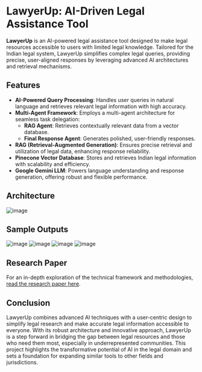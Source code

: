 # LawyerUp: AI-Driven Legal Assistance Tool

**LawyerUp** is an AI-powered legal assistance tool designed to make legal resources accessible to users with limited legal knowledge. Tailored for the Indian legal system, LawyerUp simplifies complex legal queries, providing precise, user-aligned responses by leveraging advanced AI architectures and retrieval mechanisms.

## Features
- **AI-Powered Query Processing**: Handles user queries in natural language and retrieves relevant legal information with high accuracy.
- **Multi-Agent Framework**: Employs a multi-agent architecture for seamless task delegation:
  - **RAG Agent**: Retrieves contextually relevant data from a vector database.
  - **Final Response Agent**: Generates polished, user-friendly responses.
- **RAG (Retrieval-Augmented Generation)**: Ensures precise retrieval and utilization of legal data, enhancing response reliability.
- **Pinecone Vector Database**: Stores and retrieves Indian legal information with scalability and efficiency.
- **Google Gemini LLM**: Powers language understanding and response generation, offering robust and flexible performance.

## Architecture
![image](https://github.com/user-attachments/assets/089f336d-b922-4ee9-ab1d-7d2f3d00bf9d)

## Sample Outputs
![image](https://github.com/user-attachments/assets/8e0795f3-4dbe-4f55-80f1-9af6ec24cc07)
![image](https://github.com/user-attachments/assets/97f10834-e4d8-41c2-830c-1d511e6dcf87)
![image](https://github.com/user-attachments/assets/668f24b9-ff50-4cd4-a63d-0fb33148eaa6)
![image](https://github.com/user-attachments/assets/acd904cf-184a-4f46-99d9-ca640d882d3f)


## Research Paper
For an in-depth exploration of the technical framework and methodologies, [read the research paper here](https://drive.google.com/file/d/1fqFKv6ur54qVq-HQJ-yvwCoQuvXgXpXJ/view).

## Conclusion
LawyerUp combines advanced AI techniques with a user-centric design to simplify legal research and make accurate legal information accessible to everyone. With its robust architecture and innovative approach, LawyerUp is a step forward in bridging the gap between legal resources and those who need them most, especially in underrepresented communities. This project highlights the transformative potential of AI in the legal domain and sets a foundation for expanding similar tools to other fields and jurisdictions.

